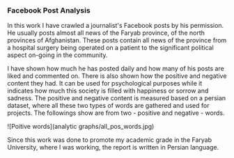 ### Facebook Post Analysis

In this work I have crawled a journalist's Facebook posts by his permission. He usually posts almost all news of the Faryab province, of the north provinces of Afghanistan. These posts contain all news of the province from a hospital surgery being operated on a patient to the significant political aspect on-going in the community. 

I have shown how much he has posted daily and how many of his posts are liked and commented on. There is also shown how the positive and negative content they had. It can be used for psychological purposes while it indicates how much this society is filled with happiness or sorrow and sadness. The positive and negative content is measured based on a persian dataset, where all these two types of words are gathered and used for projects. The followings show are from two - positive and negative - words.

![Poitive words](analytic graphs/all_pos_words.jpg)

Since this work was done to promote my academic grade in the Faryab University, where I was working, the report is written in Persian language.
